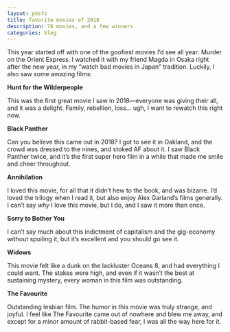 ```yaml
---
layout: posts
title: favorite movies of 2018
description: 76 movies, and a few winners
categories: blog
---
```


This year started off with one of the goofiest movies I’d see all year: Murder on the Orient Express. I watched it with my friend Magda in Osaka right after the new year, in my “watch bad movies in Japan” tradition. Luckily, I also saw some amazing films:

**Hunt for the Wilderpeople**

This was the first great movie I saw in 2018—everyone was giving their all, and it was a delight. Family, rebellion, loss... ugh, I want to rewatch this right now.

**Black Panther**

Can you believe this came out in 2018? I got to see it in Oakland, and the crowd was dressed to the nines, and stoked AF about it. I saw Black Panther twice, and it’s the first super hero film in a while that made me smile and cheer throughout.

**Annihilation**

I loved this movie, for all that it didn’t hew to the book, and was bizarre. I’d loved the trilogy when I read it, but also enjoy Alex Garland’s films generally. I can’t say _why_ I love this movie, but I do, and I saw it more than once.

**Sorry to Bother You**

I can’t say much about this indictment of capitalism and the gig-economy without spoiling it, but it’s excellent and you should go see it.

**Widows**

This movie felt like a dunk on the lackluster Oceans 8, and had everything I could want. The stakes were high, and even if it wasn’t the best at sustaining mystery, every woman in this film was outstanding.

**The Favourite**

Outstanding lesbian film. The humor in this movie was truly strange, and joyful. I feel like The Favourite came out of nowhere and blew me away, and except for a minor amount of rabbit-based fear, I was all the way here for it.
